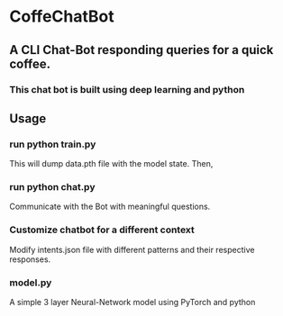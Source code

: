 # CoffeChatBot

## A CLI Chat-Bot responding queries for a quick coffee.

### This chat bot is built using deep learning and python

## Usage

### run python train.py

This will dump data.pth file with the model state. Then,
### run python chat.py

Communicate with the Bot with meaningful questions.

### Customize chatbot for a different context
Modify intents.json file with different patterns and their respective responses.

### model.py

A simple 3 layer Neural-Network model using PyTorch and python
